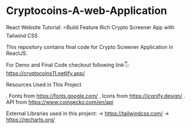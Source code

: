 # Cryptocoins-A-web-Application

React Website Tutorial: ⭐Build Feature Rich Crypto Screener App with Tailwind CSS

This repository contains final code for Crypto Screener Application in ReactJS.

For Demo and Final Code checkout following link👇:
https://cryptocoins11.netlify.app/

Resources Used in This Project

. Fonts from https://fonts.google.com/
. Icons from https://iconify.design/
. API from https://www.coingecko.com/en/api


External Libraries used in this project:
-> https://tailwindcss.com/
-> https://recharts.org/
